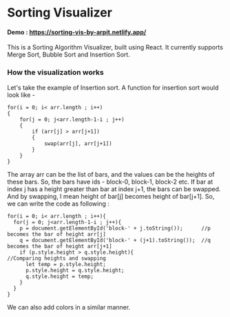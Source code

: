 # Sorting Visualizer

####  Demo : https://sorting-vis-by-arpit.netlify.app/

This is a Sorting Algorithm Visualizer, built using React. It currently supports Merge Sort, Bubble Sort and Insertion Sort.

### How the visualization works

Let's take the example of Insertion sort. A function for insertion sort would look like -

```
for(i = 0; i< arr.length ; i++)
{
    for(j = 0; j<arr.length-1-i ; j++)
    {
        if (arr[j] > arr[j+1])
        {         
            swap(arr[j], arr[j+1])
        }
    }
}

```

The array arr can be the list of bars, and the values can be the heights of these bars. So, the bars have ids - block-0, block-1, block-2 etc. If bar at index j has a height greater than bar at index j+1, the bars can be swapped. And by swapping, I mean height of bar[j] becomes height of bar[j+1].  So, we can write the code as following :

```
for(i = 0; i< arr.length ; i++){
  for(j = 0; j<arr.length-1-i ; j++){
    p = document.getElementById('block-' + j.toString());      //p becomes the bar of height arr[j]
    q = document.getElementById('block-' + (j+1).toString());  //q becomes the bar of height arr[j+1]
    if (p.style.height > q.style.height){                      //Comparing heights and swapping
      let temp = p.style.height;
      p.style.height = q.style.height;
      q.style.height = temp;
    }
  }
}
```

We can also add colors in a similar manner.

